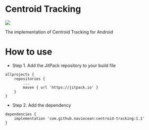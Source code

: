 # Centroid Tracking
[![](https://jitpack.io/v/naviocean/centroid-tracking.svg)](https://jitpack.io/#naviocean/centroid-tracking)

The implementation of Centroid Tracking for Android

# How to use
- Step 1. Add the JitPack repository to your build file
```
allprojects {
	repositories {
		...
		maven { url 'https://jitpack.io' }
	}
}
```

- Step 2. Add the dependency

```
dependencies {
	implementation 'com.github.naviocean:centroid-tracking:1.1'
}
```

